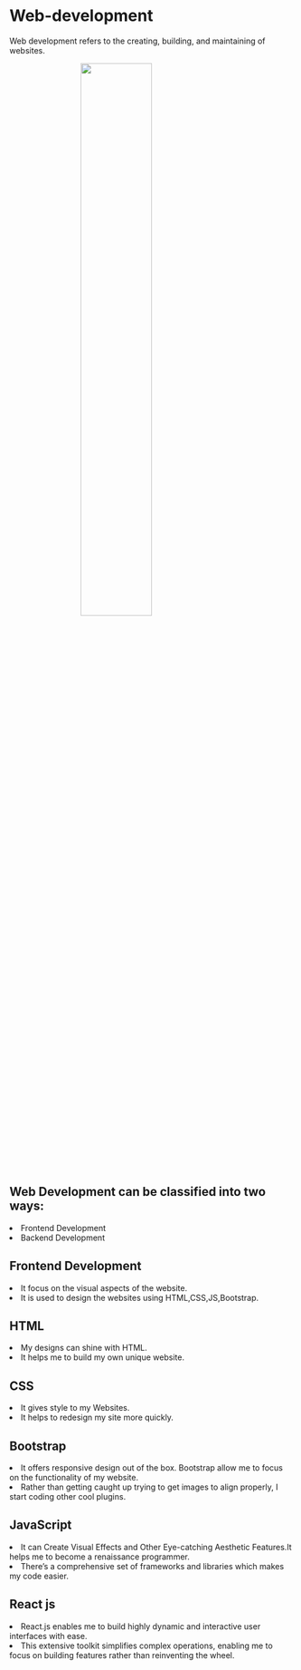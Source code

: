 <h1>Web-development</h1> 
<p>Web development refers to the creating, building, and maintaining of websites.</p>
<img src="https://scoopcar.com/wp-content/uploads/2020/05/videoblocks-targeted-web-development-solutions-as-an-animation-concept-4k-uhd-motion-video_bhcv2dxab_thumbnail-full09-1.png" width="50%" style="display: block; margin: 0 auto;">


<h2>Web Development can be classified into two ways:</h2>
   <li>Frontend Development</li> 
   <li>Backend Development</li> 

<h2>Frontend Development</h2>
    <li>It focus on the visual aspects of the website.</li>
    <li>It is used to design the websites using HTML,CSS,JS,Bootstrap.</li>

<h2>HTML</h2>
    <li>My designs can shine with HTML.</li>
    <li>It helps me to build my own unique website.</li>

<h2>CSS</h2>
<li>It gives style to my Websites.</li>
<li>It helps to redesign my site more quickly.</li> 

<h2>Bootstrap</h2>
    <li>It offers responsive design out of the box. Bootstrap allow me to focus on the functionality of my website.</li>
    <li>Rather than getting caught up trying to get images to align properly, I start coding other cool plugins.</li>

<h2>JavaScript</h2>
    <li>It can Create Visual Effects and Other Eye-catching Aesthetic Features.It helps me to become a renaissance programmer.</li>
    <li>There’s a comprehensive set of frameworks and libraries which makes my code easier.</li>

<h2>React js</h2>
    <li>React.js enables me to build highly dynamic and interactive user interfaces with ease.</li>
    <li> This extensive toolkit simplifies complex operations, enabling me to focus on building features rather than reinventing the wheel.</li>
